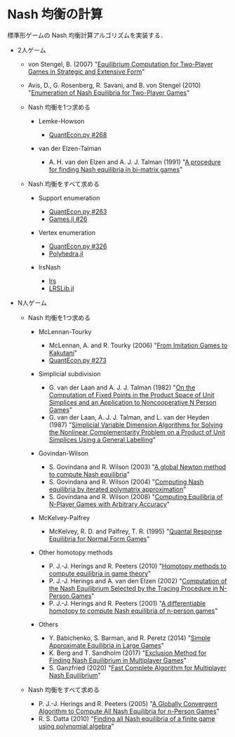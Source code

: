 Nash 均衡の計算
==============

標準形ゲームの Nash 均衡計算アルゴリズムを実装する．

* 2人ゲーム  
  * von Stengel, B. (2007)
    "[Equilibrium Computation for Two-Player Games in Strategic and Extensive Form](http://www.maths.lse.ac.uk/personal/stengel/TEXTE/agt-stengel.pdf)"
  * Avis, D., G. Rosenberg, R. Savani, and B. von Stengel (2010)
    "[Enumeration of Nash Equilibria for Two-Player Games](http://www.maths.lse.ac.uk/personal/stengel/ETissue/ARSvS.pdf)"

  * Nash 均衡を1つ求める

    * Lemke-Howson
      * [QuantEcon.py #268](https://github.com/QuantEcon/QuantEcon.py/pull/268)

    * van der Elzen-Talman
      * A. H. van den Elzen and A. J. J. Talman (1991)
        "[A procedure for finding Nash equilibria in bi-matrix games](https://link.springer.com/article/10.1007/BF01415958)"

  * Nash 均衡をすべて求める

    * Support enumeration
      * [QuantEcon.py #263](https://github.com/QuantEcon/QuantEcon.py/pull/263)
      * [Games.jl #26](https://github.com/QuantEcon/Games.jl/pull/26)

    * Vertex enumeration
      * [QuantEcon.py #326](https://github.com/QuantEcon/QuantEcon.py/pull/326)
      * [Polyhedra.jl](https://github.com/JuliaPolyhedra/Polyhedra.jl)

    * lrsNash
      * [lrs](http://cgm.cs.mcgill.ca/%7Eavis/C/lrs.html)
      * [LRSLib.jl](https://github.com/JuliaPolyhedra/LRSLib.jl)

* N人ゲーム

  * Nash 均衡を1つ求める

    * McLennan-Tourky 
      * McLennan, A. and R. Tourky (2006)
        "[From Imitation Games to Kakutani](http://cupid.economics.uq.edu.au/mclennan/Papers/kakutani60.pdf)"
      * [QuantEcon.py #273](https://github.com/QuantEcon/QuantEcon.py/pull/273)

    * Simplicial subdivision
      * G. van der Laan and A. J. J. Talman (1982)
        "[On the Computation of Fixed Points in the Product Space of Unit Simplices and an Application to Noncooperative N Person Games](https://scholar.google.com/scholar?cluster=123786532926491999)"
      * G. van der Laan, A. J. J. Talman, and L. van der Heyden (1987)
        "[Simplicial Variable Dimension Algorithms for Solving the Nonlinear Complementarity Problem on a Product of Unit Simplices Using a General Labelling](https://scholar.google.com/scholar?cluster=16246388050012211834)"

    * Govindan-Wilson
      * S. Govindana and R. Wilson (2003)
        "[A global Newton method to compute Nash equilibria](http://www.sciencedirect.com/science/article/pii/S002205310300005X)"
      * S. Govindana and R. Wilson (2004)
        "[Computing Nash equilibria by iterated polymatrix approximation](http://www.sciencedirect.com/science/article/pii/S0165188903001088)"
      * S. Govindana and R. Wilson (2008)
        "[Computing Equilibria of N-Player Games with Arbitrary Accuracy](https://ssrn.com/abstract=1111767)"

    * McKelvey-Palfrey
      * McKelvey, R. D. and Palfrey, T. R. (1995)
        "[Quantal Response Equilibria for Normal Form Games](http://www.sciencedirect.com/science/article/pii/S0899825685710238)"

    * Other homotopy methods
      * P. J.-J. Herings and R. Peeters (2010)
        "[Homotopy methods to compute equilibria in game theory](https://link.springer.com/article/10.1007/s00199-009-0441-5)"
      * P. J.-J. Herings and A. van den Elzen (2002)
        "[Computation of the Nash Equilibrium Selected by the Tracing Procedure in N-Person Games](http://www.sciencedirect.com/science/article/pii/S0899825601908565)"
      * P. J.-J. Herings and R. Peeters (2001)
        "[A differentiable homotopy to compute Nash equilibria of n-person games](https://link.springer.com/article/10.1007/PL00004129)"

    * Others
      * Y. Babichenko, S. Barman, and R. Peretz (2014)
        "[Simple Approximate Equilibria in Large Games](https://dl.acm.org/doi/pdf/10.1145/2600057.2602873)"
      * K. Berg and T. Sandholm (2017)
        "[Exclusion Method for Finding Nash Equilibrium in Multiplayer Games](https://aaai.org/ocs/index.php/AAAI/AAAI17/paper/viewFile/14605/13789)"
      * S. Ganzfried (2020)
        "[Fast Complete Algorithm for Multiplayer Nash Equilibrium](https://arxiv.org/pdf/2002.04734.pdf)"

  * Nash 均衡をすべて求める
    * P. J.-J. Herings and R. Peeters (2005)
      "[A Globally Convergent Algorithm to Compute All Nash Equilibria for n-Person Games](https://link.springer.com/article/10.1007/s10479-005-2265-4)"
    * R. S. Datta (2010)
      "[Finding all Nash equilibria of a finite game using polynomial algebra](https://link.springer.com/article/10.1007/s00199-009-0447-z)"
